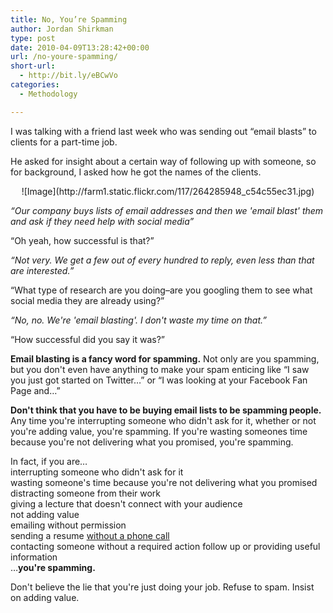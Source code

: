 ```yaml
---
title: No, You’re Spamming
author: Jordan Shirkman
type: post
date: 2010-04-09T13:28:42+00:00
url: /no-youre-spamming/
short-url:
  - http://bit.ly/eBCwVo
categories:
  - Methodology

---
```

I was talking with a friend last week who was sending out &#8220;email blasts&#8221; to clients for a part-time job.

He asked for insight about a certain way of following up with someone, so for background, I asked how he got the names of the clients.

<p style="text-align: center;">
  ![Image](http://farm1.static.flickr.com/117/264285948_c54c55ec31.jpg)
</p>

_&#8220;Our company buys lists of email addresses and then we 'email blast' them and ask if they need help with social media&#8221;_

&#8220;Oh yeah, how successful is that?&#8221;

 _&#8220;Not very. We get a few out of every hundred to reply, even less than that are interested.&#8221;_

&#8220;What type of research are you doing&#8211;are you googling them to see what social media they are already using?&#8221;

 _&#8220;No, no. We're 'email blasting'. I don't waste my time on that.&#8221;_

&#8220;How successful did you say it was?&#8221;

**Email blasting is a fancy word for spamming.** Not only are you spamming, but you don't even have anything to make your spam enticing like &#8220;I saw you just got started on Twitter&#8230;&#8221; or &#8220;I was looking at your Facebook Fan Page and&#8230;&#8221;

**Don't think that you have to be buying email lists to be spamming people.** Any time you're interrupting someone who didn't ask for it, whether or not you're adding value, you're spamming. If you're wasting someones time because you're not delivering what you promised, you're spamming.

In fact, if you are&#8230;  
interrupting someone who didn't ask for it  
wasting someone's time because you're not delivering what you promised  
distracting someone from their work  
giving a lecture that doesn't connect with your audience  
not adding value  
emailing without permission  
sending a resume [without a phone call](http://careerbullconsulting.com/?p=122)  
contacting someone without a required action follow up or providing useful information  
&#8230;**you're spamming.**

Don't believe the lie that you're just doing your job. Refuse to spam. Insist on adding value.
